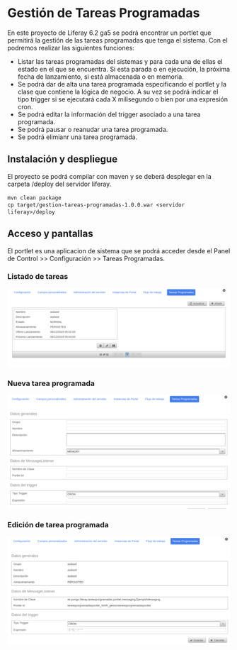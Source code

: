 # Gestión de Tareas Programadas
En este proyecto de Liferay 6.2 ga5 se podrá encontrar un portlet que permitirá la gestión de las tareas programadas que tenga el sistema. Con el podremos realizar las siguientes funciones:

* Listar las tareas programadas del sistemas y para cada una de ellas el estado en el que se encuentra. Si esta parada o en ejecución, la próxima fecha de lanzamiento, si está almacenada o en memoria.
* Se podrá dar de alta una tarea programada especificando el portlet y la clase que contiene la lógica de negocio. A su vez se podrá indicar el tipo trigger si se ejecutará cada X milisegundo o bien por una expresión cron.
* Se podrá editar la información del trigger asociado a una tarea programada.
* Se podrá pausar o reanudar una tarea programada.
* Se podrá elimianr una tarea programada.

## Instalación y despliegue
El proyecto se podrá compilar con maven y se deberá desplegar en la carpeta /deploy del servidor liferay.
```
mvn clean package
cp target/gestion-tareas-programadas-1.0.0.war <servidor liferay>/deploy
```
## Acceso y pantallas
El portlet es una aplicacion de sistema que se podrá acceder desde el Panel de Control >> Configuración >> Tareas Programadas.

### Listado de tareas
![Listado Tareas Programadas](/img/listado-tareas-programadas.png)
### Nueva tarea programada
![Nueva Tarea Programada](/img/nueva-tarea-programada.png)
### Edición de tarea programada
![Edición Tarea Programada](/img/edicion-tarea-programada.png)
